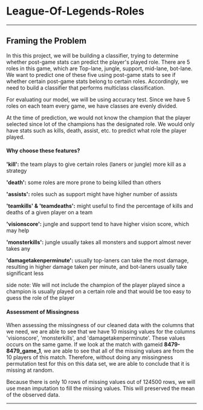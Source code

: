 # League-Of-Legends-Roles

---

## Framing the Problem

In this this project, we will be building a classifier, trying to determine whether post-game stats can predict the player's played role. There are 5 roles in this game, which are Top-lane, jungle, support, mid-lane, bot-lane. We want to predict one of these five using post-game stats to see if whether certain post-game stats belong to certain roles. Accordingly, we need to build a classifier that performs multiclass classification. 

For evaluating our model, we will be using accuracy test. Since we have 5 roles on each team every game, we have classes are evenly divided. 

At the time of prediction, we would not know the champion that the player selected since lot of the champions has the designated role. We would only have stats such as kills, death, assist, etc. to predict what role the player played.

#### Why choose these features?

**'kill':** the team plays to give certain roles (laners or jungle) more kill as a strategy

**'death':** some roles are more prone to being killed than others

**'assists':** roles such as support might have higher number of assists

**'teamkills' & 'teamdeaths':** might useful to find the percentage of kills and deaths of a given player on a team

**'visionscore':** jungle and support tend to have higher vision score, which may help

**'monsterkills':** jungle usually takes all monsters and support almost never takes any

**'damagetakenperminute':** usually top-laners can take the most damage, resulting in higher damage taken per minute, and bot-laners usually take significant less

side note: We will not include the champion of the player played since a champion is usually played on a certain role and that would be too easy to guess the role of the player

#### Assessment of Missingness
When assessing the missingness of our cleaned data with the columns that we need, we are able to see that we have 10 missing values for the columns 'visionscore', 'monsterkills', and 'damagetakenperminute'. These values occurs on the same game. If we look at the match with gameid **8479-8479_game_1**, we are able to see that all of the missing values are from the 10 players of this match. Therefore, without doing any missingness permutation test for this on this data set, we are able to conclude that it is missing at random.

Because there is only 10 rows of missing values out of 124500 rows, we will use mean imputation to fill the missing values. This will preserved the mean of the observed data.

---
